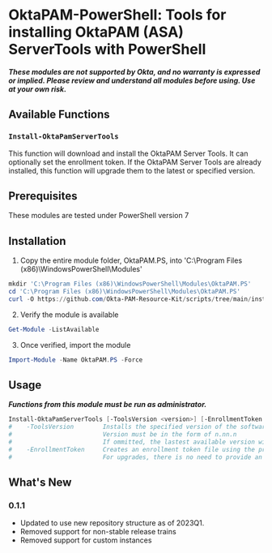 # OktaPAM-PowerShell: Tools for installing OktaPAM (ASA) ServerTools with PowerShell

**_These modules are not supported by Okta, and no warranty is expressed or implied.  Please review and understand all modules before using.  Use at your own risk._**

## Available Functions

### `Install-OktaPamServerTools`

This function will download and install the OktaPAM Server Tools.  It can optionally set the enrollment token.  If the OktaPAM Server Tools are already installed, this function will upgrade them to the latest or specified version.

## Prerequisites

These modules are tested under PowerShell version 7

## Installation

1. Copy the entire module folder, OktaPAM.PS, into 'C:\Program Files (x86)\WindowsPowerShell\Modules'

```Powershell
mkdir 'C:\Program Files (x86)\WindowsPowerShell\Modules\OktaPAM.PS'
cd 'C:\Program Files (x86)\WindowsPowerShell\Modules\OktaPAM.PS'
curl -O https://github.com/Okta-PAM-Resource-Kit/scripts/tree/main/installation/windows/powershell/OktaPAM.PS/*
```

2. Verify the module is available

```Powershell
Get-Module -ListAvailable
```

3. Once verified, import the module

```Powershell
Import-Module -Name OktaPAM.PS -Force
```

## Usage

**_Functions from this module must be run as administrator._**

``` Powershell
Install-OktaPamServerTools [-ToolsVersion <version>] [-EnrollmentToken <enrollment_token>]
#    -ToolsVersion        Installs the specified version of the software (mininum 1.66.4)
#                         Version must be in the form of n.nn.n
#                         If ommitted, the lastest available version will be used
#    -EnrollmentToken     Creates an enrollment token file using the provided token value
#                         For upgrades, there is no need to provide an enrollment token.
```

## What's New

### 0.1.1

* Updated to use new repository structure as of 2023Q1.
* Removed support for non-stable release trains
* Removed support for custom instances


